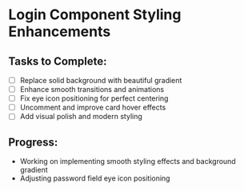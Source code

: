 # Login Component Styling Enhancements

## Tasks to Complete:
- [ ] Replace solid background with beautiful gradient
- [ ] Enhance smooth transitions and animations
- [ ] Fix eye icon positioning for perfect centering
- [ ] Uncomment and improve card hover effects
- [ ] Add visual polish and modern styling

## Progress:
- Working on implementing smooth styling effects and background gradient
- Adjusting password field eye icon positioning
